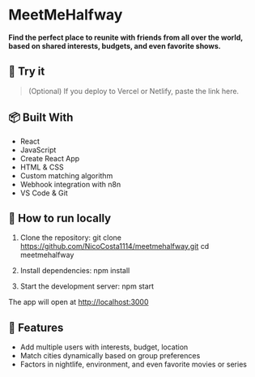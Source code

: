# MeetMeHalfway

**Find the perfect place to reunite with friends from all over the world, based on shared interests, budgets, and even favorite shows.**

## 🚀 Try it

> (Optional) If you deploy to Vercel or Netlify, paste the link here.

## 📦 Built With

- React
- JavaScript
- Create React App
- HTML & CSS
- Custom matching algorithm
- Webhook integration with n8n
- VS Code & Git

## 🧪 How to run locally

1. Clone the repository:
git clone https://github.com/NicoCosta1114/meetmehalfway.git
cd meetmehalfway

2. Install dependencies:
npm install

3. Start the development server:
npm start

The app will open at [http://localhost:3000](http://localhost:3000)

## 📄 Features

- Add multiple users with interests, budget, location
- Match cities dynamically based on group preferences
- Factors in nightlife, environment, and even favorite movies or series

